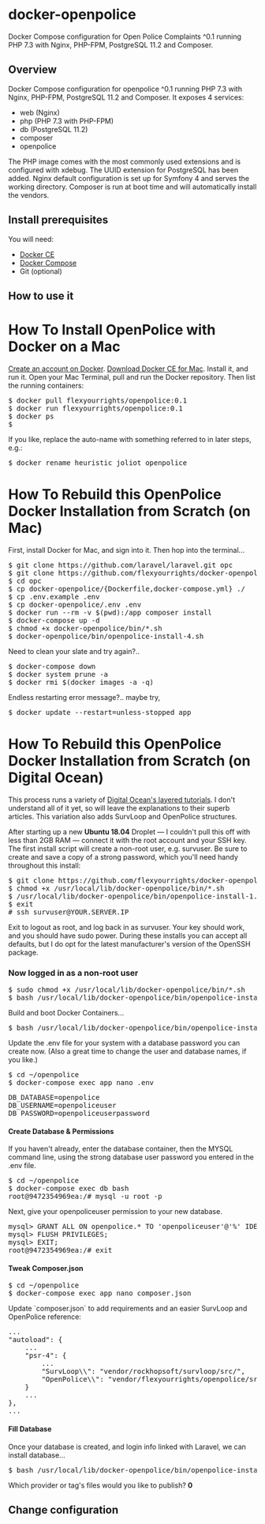 # docker-openpolice
Docker Compose configuration for Open Police Complaints ^0.1 running PHP 7.3 with Nginx, PHP-FPM, PostgreSQL 11.2 and Composer.

## Overview

Docker Compose configuration for openpolice ^0.1 running PHP 7.3 with Nginx, PHP-FPM, PostgreSQL 11.2 and Composer. 
It exposes 4 services:

* web (Nginx)
* php (PHP 7.3 with PHP-FPM)
* db (PostgreSQL 11.2)
* composer
* openpolice

The PHP image comes with the most commonly used extensions and is configured with xdebug.
The UUID extension for PostgreSQL has been added.
Nginx default configuration is set up for Symfony 4 and serves the working directory.
Composer is run at boot time and will automatically install the vendors.

## Install prerequisites

You will need:

* [Docker CE](https://docs.docker.com/engine/installation/)
* [Docker Compose](https://docs.docker.com/compose/install)
* Git (optional)

## How to use it

<h1 class="slBlueDark">How To Install OpenPolice with Docker on a Mac</h1>
<p><a href="https://id.docker.com/login/" target="_blank">Create an account on Docker</a>. <a href="https://download.docker.com/mac/stable/Docker.dmg" target="_blank">Download Docker CE for Mac</a>. Install it, and run it. Open your Mac Terminal, pull and run the Docker repository. Then list the running containers:</p>
<pre>$ docker pull flexyourrights/openpolice:0.1
$ docker run flexyourrights/openpolice:0.1
$ docker ps
$ </pre>
<p>If you like, replace the auto-name with something referred to in later steps, e.g.:</p>
<pre>$ docker rename heuristic_joliot openpolice</pre>





<h1 class="slBlueDark">How To Rebuild this OpenPolice Docker Installation from Scratch (on Mac)</h1>
<p>First, install Docker for Mac, and sign into it. Then hop into the terminal...</p>
<pre>
$ git clone https://github.com/laravel/laravel.git opc
$ git clone https://github.com/flexyourrights/docker-openpolice.git opc/docker-openpolice
$ cd opc
$ cp docker-openpolice/{Dockerfile,docker-compose.yml} ./
$ cp .env.example .env
$ cp docker-openpolice/.env .env
$ docker run --rm -v $(pwd):/app composer install
$ docker-compose up -d
$ chmod +x docker-openpolice/bin/*.sh
$ docker-openpolice/bin/openpolice-install-4.sh
</pre>

<p>Need to clean your slate and try again?..</p>
<pre>$ docker-compose down
$ docker system prune -a
$ docker rmi $(docker images -a -q)</pre>
<p>Endless restarting error message?.. maybe try,</p>
<pre>$ docker update --restart=unless-stopped app</pre>





<h1 class="slBlueDark">How To Rebuild this OpenPolice Docker Installation from Scratch (on Digital Ocean)</h1>
<p>This process runs a variety of <a href="https://www.digitalocean.com/community/tutorials/how-to-set-up-laravel-nginx-and-mysql-with-docker-compose" target="_blank">Digital Ocean's layered tutorials</a>. I don't understand all of it yet, so will leave the explanations to their superb articles. This variation also adds SurvLoop and OpenPolice structures.</p>
<p>After starting up a new <b class="red">Ubuntu 18.04</b> Droplet — I couldn't pull this off with less than <span class="red">2GB RAM</span> — connect it with the root account and your SSH key. The first install script will create a non-root user, e.g. <span class="red">survuser</span>. Be sure to create and save a copy of a strong password, which you'll need handy throughout this install:</p>
<pre>$ git clone https://github.com/flexyourrights/docker-openpolice.git /usr/local/lib/docker-openpolice
$ chmod +x /usr/local/lib/docker-openpolice/bin/*.sh
$ /usr/local/lib/docker-openpolice/bin/openpolice-install-1.sh <span class="red">survuser</span>
$ exit
# ssh <span class="red">survuser</span>@<span class="red">YOUR.SERVER.IP</span>
</pre>
<p>Exit to logout as root, and log back in as <span class="red">survuser</span>. Your key should work, and you should have sudo power. During these installs you can accept all defaults, but I do opt for the latest manufacturer's version of the OpenSSH package.</p>

<h3 class="slBlueDark">Now logged in as a non-root user</h3>
<pre>$ sudo chmod +x /usr/local/lib/docker-openpolice/bin/*.sh
$ bash /usr/local/lib/docker-openpolice/bin/openpolice-install-2.sh
</pre>
<p>Build and boot Docker Containers...</p>
<pre>$ bash /usr/local/lib/docker-openpolice/bin/openpolice-install-3.sh
</pre>
<p>Update the .env file for your system with a database password you can create now. (Also a great time to change the user and database names, if you like.)</p>
<pre>$ cd ~/openpolice
$ docker-compose exec app nano .env
</pre>
<pre>DB_DATABASE=openpolice
DB_USERNAME=openpoliceuser
DB_PASSWORD=<span class="red">openpoliceuserpassword</span></pre>

<h4>Create Database & Permissions</h4>
<p>If you haven't already, enter the database container, then the MYSQL command line, using the strong database user password you entered in the .env file.</p>
<pre>$ cd ~/openpolice
$ docker-compose exec db bash
root@9472354969ea:/# mysql -u root -p</pre>
<p>Next, give your <span class="red">openpoliceuser</span> permission to your new database.</p>
<pre>mysql> GRANT ALL ON <span class="red">openpolice</span>.* TO '<span class="red">openpoliceuser</span>'@'%' IDENTIFIED BY '<span class="red">openpoliceuserpassword</span>';
mysql> FLUSH PRIVILEGES;
mysql> EXIT;
root@9472354969ea:/# exit</pre>

<h4>Tweak Composer.json</h4>
<pre>$ cd ~/openpolice
$ docker-compose exec app nano composer.json</pre>
<p>Update `composer.json` to add requirements and an easier SurvLoop and OpenPolice reference:</p>
<pre>...
"autoload": {
    ...
    "psr-4": {
        ...
        "SurvLoop\\": "vendor/rockhopsoft/survloop/src/",
        "OpenPolice\\": "vendor/flexyourrights/openpolice/src/",
    }
    ...
},
...</pre>

<h4>Fill Database</h4>
<p>Once your database is created, and login info linked with Laravel, we can install database...</p>
<pre>$ bash /usr/local/lib/docker-openpolice/bin/openpolice-install-4.sh</pre>
<p>Which provider or tag's files would you like to publish? <b>0</b></p>


## Change configuration

